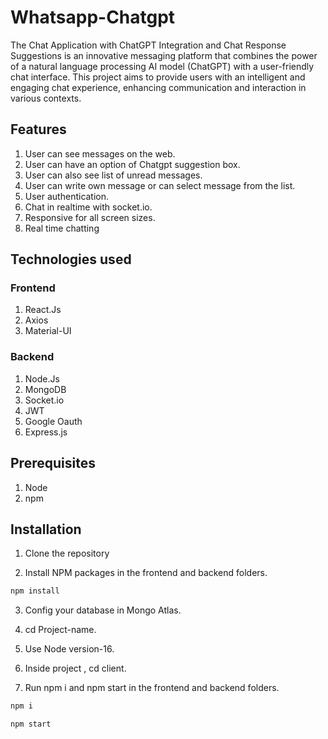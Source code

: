 
# Whatsapp-Chatgpt

The Chat Application with ChatGPT Integration and Chat Response Suggestions is an innovative messaging platform that combines the power of a natural language processing AI model (ChatGPT) with a user-friendly chat interface. This project aims to provide users with an intelligent and engaging chat experience, enhancing communication and interaction in various contexts.


## Features
1. User can see messages on the web.
2. User can have an option of Chatgpt suggestion box.
3. User can also see list of unread messages.
4. User can write own message or can select message from the list.
5. User authentication.
6. Chat in realtime with socket.io.
7. Responsive for all screen sizes.
8. Real time chatting

## Technologies used
### Frontend
1. React.Js
2. Axios
3.  Material-UI
### Backend
1. Node.Js
2. MongoDB
3. Socket.io
4. JWT
5. Google Oauth
6. Express.js
## Prerequisites
1. Node
2. npm 
## Installation

1. Clone the repository

2. Install NPM packages in the frontend and backend folders.
```bash
npm install
```

3. Config your database in Mongo Atlas.

4. cd Project-name.

5. Use Node version-16.

6. Inside project , cd client.

5. Run npm i and npm start in the frontend and backend folders.
```bash
npm i
```
```bash
npm start
```

    